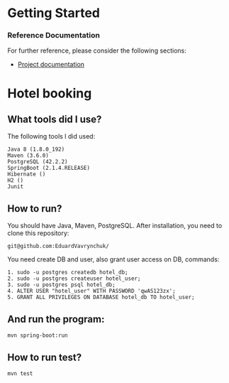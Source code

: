 # Getting Started

### Reference Documentation
For further reference, please consider the following sections:

* [Project documentation](https://maven.apache.org/guides/index.html)

# Hotel booking

## What tools did I use?

The following tools I did used:

    Java 8 (1.8.0_192)
    Maven (3.6.0)
    PostgreSQL (42.2.2)
    SpringBoot (2.1.4.RELEASE)
    Hibernate ()
    H2 ()
    Junit
    

## How to run?

You should have Java, Maven, PostgreSQL. After installation, you need to clone this repository:

    git@github.com:EduardVavrynchuk/

You need create DB and user, also grant user access on DB, commands:

    1. sudo -u postgres createdb hotel_db;
    2. sudo -u postgres createuser hotel_user;
    3. sudo -u postgres psql hotel_db;
    4. ALTER USER "hotel_user" WITH PASSWORD 'qwAS123zx';
    5. GRANT ALL PRIVILEGES ON DATABASE hotel_db TO hotel_user;
    
## And run the program:

    mvn spring-boot:run
    
## How to run test?

    mvn test
